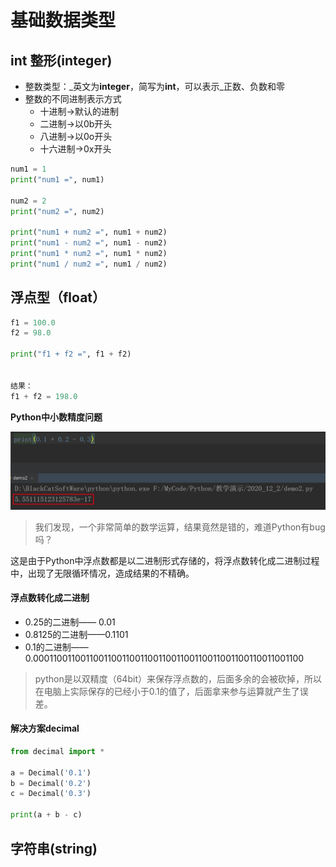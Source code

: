 # 基础数据类型

## int 整形(integer)

* 整数类型：_英文为**integer**，简写为**int**，可以表示_正数、负数和零
* 整数的不同进制表示方式
  * 十进制->默认的进制
  * 二进制->以0b开头
  * 八进制->以0o开头
  * 十六进制->0x开头

```python
num1 = 1
print("num1 =", num1)

num2 = 2
print("num2 =", num2)

print("num1 + num2 =", num1 + num2)
print("num1 - num2 =", num1 - num2)
print("num1 * num2 =", num1 * num2)
print("num1 / num2 =", num1 / num2)
```

## 浮点型（float）

```python
f1 = 100.0
f2 = 98.0

print("f1 + f2 =", f1 + f2)


结果：
f1 + f2 = 198.0
```

**Python中小数精度问题**

![](../.gitbook/assets/29.png)

> 我们发现，一个非常简单的数学运算，结果竟然是错的，难道Python有bug吗？

这是由于Python中浮点数都是以二进制形式存储的，将浮点数转化成二进制过程中，出现了无限循环情况，造成结果的不精确。

#### **浮点数转化成二进制**

* 0.25的二进制—— 0.01
* 0.8125的二进制——0.1101
* 0.1的二进制——0.00011001100110011001100110011001100110011001100110011001100

> python是以双精度（64bit）来保存浮点数的，后面多余的会被砍掉，所以在电脑上实际保存的已经小于0.1的值了，后面拿来参与运算就产生了误差。

#### **解决方案decimal**

```python
from decimal import *

a = Decimal('0.1')
b = Decimal('0.2')
c = Decimal('0.3')

print(a + b - c)
```

## 字符串(string)

